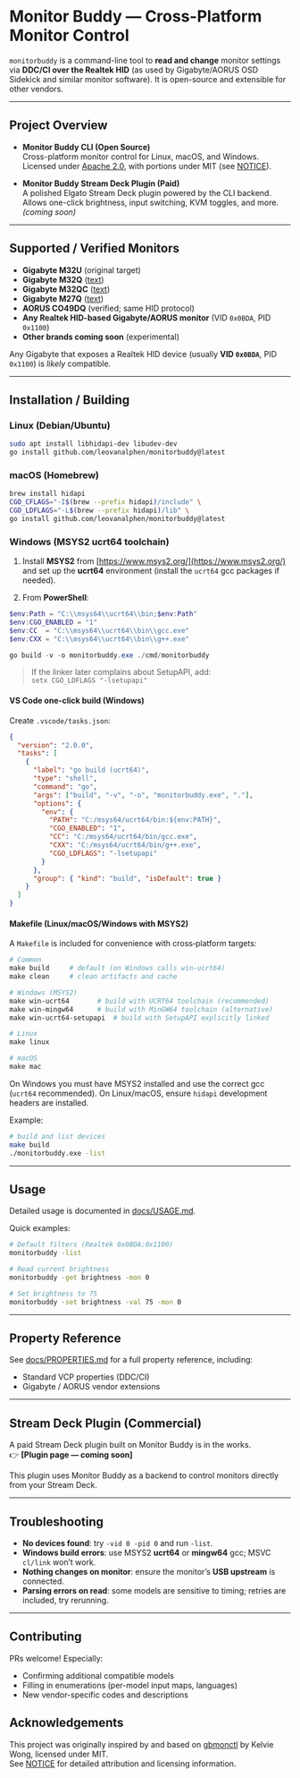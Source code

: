 # Monitor Buddy — Cross-Platform Monitor Control

`monitorbuddy` is a command-line tool to **read and change** monitor settings via **DDC/CI over the Realtek HID** (as used by Gigabyte/AORUS OSD Sidekick and similar monitor software). It is open-source and extensible for other vendors.

---

## Project Overview

- **Monitor Buddy CLI (Open Source)**  
  Cross-platform monitor control for Linux, macOS, and Windows.  
  Licensed under [Apache 2.0](./LICENSE), with portions under MIT (see [NOTICE](./NOTICE)).

- **Monitor Buddy Stream Deck Plugin (Paid)**  
  A polished Elgato Stream Deck plugin powered by the CLI backend.  
  Allows one-click brightness, input switching, KVM toggles, and more.  
  *(coming soon)*

---

## Supported / Verified Monitors

- **Gigabyte M32U** (original target)
- **Gigabyte M32Q** ([text](https://github.com/kelvie/gbmonctl/issues/11))
- **Gigabyte M32QC** ([text](https://github.com/kelvie/gbmonctl/issues/7))
- **Gigabyte M27Q** ([text](https://github.com/kelvie/gbmonctl/issues/9))
- **AORUS CO49DQ** (verified; same HID protocol)
- **Any Realtek HID-based Gigabyte/AORUS monitor** (VID `0x0BDA`, PID `0x1100`)  
- **Other brands coming soon** (experimental)

Any Gigabyte that exposes a Realtek HID device (usually **VID `0x0BDA`**, PID `0x1100`) is *likely* compatible.

---

## Installation / Building

### Linux (Debian/Ubuntu)

```bash
sudo apt install libhidapi-dev libudev-dev
go install github.com/leovanalphen/monitorbuddy@latest
```

### macOS (Homebrew)

```bash
brew install hidapi
CGO_CFLAGS="-I$(brew --prefix hidapi)/include" \
CGO_LDFLAGS="-L$(brew --prefix hidapi)/lib" \
go install github.com/leovanalphen/monitorbuddy@latest
```

### Windows (MSYS2 **ucrt64** toolchain)

1. Install **MSYS2** from [https://www.msys2.org/](https://www.msys2.org/) and set up the **ucrt64** environment (install the `ucrt64` gcc packages if needed).

2. From **PowerShell**:

```powershell
$env:Path = "C:\\msys64\\ucrt64\\bin;$env:Path"
$env:CGO_ENABLED = "1"
$env:CC  = "C:\\msys64\\ucrt64\\bin\\gcc.exe"
$env:CXX = "C:\\msys64\\ucrt64\\bin\\g++.exe"

go build -v -o monitorbuddy.exe ./cmd/monitorbuddy
```

> If the linker later complains about SetupAPI, add:\
> `setx CGO_LDFLAGS "-lsetupapi"`

#### VS Code one-click build (Windows)

Create `.vscode/tasks.json`:

```json
{
  "version": "2.0.0",
  "tasks": [
    {
      "label": "go build (ucrt64)",
      "type": "shell",
      "command": "go",
      "args": ["build", "-v", "-o", "monitorbuddy.exe", "."],
      "options": {
        "env": {
          "PATH": "C:/msys64/ucrt64/bin:${env:PATH}",
          "CGO_ENABLED": "1",
          "CC": "C:/msys64/ucrt64/bin/gcc.exe",
          "CXX": "C:/msys64/ucrt64/bin/g++.exe",
          "CGO_LDFLAGS": "-lsetupapi"
        }
      },
      "group": { "kind": "build", "isDefault": true }
    }
  ]
}
```

#### Makefile (Linux/macOS/Windows with MSYS2)

A `Makefile` is included for convenience with cross‑platform targets:

```makefile
# Common
make build     # default (on Windows calls win-ucrt64)
make clean     # clean artifacts and cache

# Windows (MSYS2)
make win-ucrt64       # build with UCRT64 toolchain (recommended)
make win-mingw64      # build with MinGW64 toolchain (alternative)
make win-ucrt64-setupapi  # build with SetupAPI explicitly linked

# Linux
make linux

# macOS
make mac
```

On Windows you must have MSYS2 installed and use the correct gcc (`ucrt64` recommended). On Linux/macOS, ensure `hidapi` development headers are installed.

Example:

```bash
# build and list devices
make build
./monitorbuddy.exe -list
```

---

## Usage

Detailed usage is documented in [docs/USAGE.md](./docs/USAGE.md).

Quick examples:

```bash
# Default filters (Realtek 0x0BDA:0x1100)
monitorbuddy -list

# Read current brightness
monitorbuddy -get brightness -mon 0

# Set brightness to 75
monitorbuddy -set brightness -val 75 -mon 0
```

---

## Property Reference

See [docs/PROPERTIES.md](./docs/PROPERTIES.md) for a full property reference, including:

- Standard VCP properties (DDC/CI)
- Gigabyte / AORUS vendor extensions

---

## Stream Deck Plugin (Commercial)

A paid Stream Deck plugin built on Monitor Buddy is in the works.\
👉 **[Plugin page — coming soon]**

This plugin uses Monitor Buddy as a backend to control monitors directly from your Stream Deck.

---

## Troubleshooting

- **No devices found**: try `-vid 0 -pid 0` and run `-list`.
- **Windows build errors**: use MSYS2 **ucrt64** or **mingw64** gcc; MSVC `cl/link` won’t work.
- **Nothing changes on monitor**: ensure the monitor’s **USB upstream** is connected.
- **Parsing errors on read**: some models are sensitive to timing; retries are included, try rerunning.

---

## Contributing

PRs welcome! Especially:

- Confirming additional compatible models
- Filling in enumerations (per-model input maps, languages)
- New vendor-specific codes and descriptions

## Acknowledgements

This project was originally inspired by and based on [gbmonctl](https://github.com/kelvie/gbmonctl) by Kelvie Wong, licensed under MIT.\
See [NOTICE](./NOTICE) for detailed attribution and licensing information.
